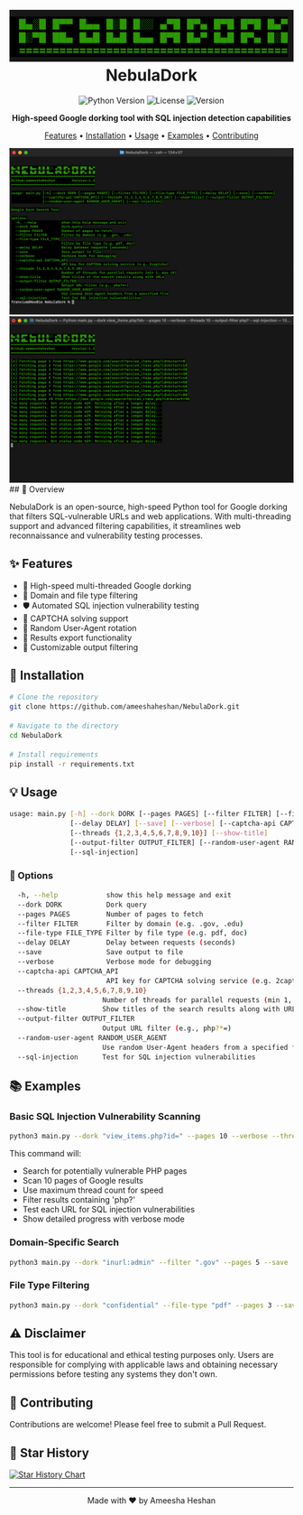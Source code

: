<h1 align="center">
  <br>
  <a href="https://github.com/ameeshaheshan/NebulaDork/"><img src="https://github.com/ameeshaheshan/NebulaDork/blob/main/src/banner.png" alt="NebulaDork"></a>
  <br>
  NebulaDork
  <br>
</h1>


<div align="center">

![Python Version](https://img.shields.io/badge/python-3.7+-blue.svg)
![License](https://img.shields.io/badge/license-MIT-green.svg)
![Version](https://img.shields.io/badge/version-1.0.0-blue.svg)

**High-speed Google dorking tool with SQL injection detection capabilities**

[Features](#✨-features) • [Installation](#🚀-installation) • [Usage](#💡-usage) • [Examples](#📚-examples) • [Contributing](#🤝-contributing)

</div>
<div align="center">
  <img src="https://github.com/ameeshaheshan/NebulaDork/blob/main/src/1.png" alt="NebulaDork"></a>
  <img src="https://github.com/ameeshaheshan/NebulaDork/blob/main/src/2.png" alt="NebulaDork"></a>
</div>
## 🎯 Overview

NebulaDork is an open-source, high-speed Python tool for Google dorking that filters SQL-vulnerable URLs and web applications. With multi-threading support and advanced filtering capabilities, it streamlines web reconnaissance and vulnerability testing processes.

## ✨ Features

- 🚀 High-speed multi-threaded Google dorking
- 🎯 Domain and file type filtering
- 🛡️ Automated SQL injection vulnerability testing
- 🤖 CAPTCHA solving support
- 📱 Random User-Agent rotation
- 💾 Results export functionality
- 🎨 Customizable output filtering

## 🚀 Installation

```bash
# Clone the repository
git clone https://github.com/ameeshaheshan/NebulaDork.git

# Navigate to the directory
cd NebulaDork

# Install requirements
pip install -r requirements.txt
```

## 💡 Usage

```bash
usage: main.py [-h] --dork DORK [--pages PAGES] [--filter FILTER] [--file-type FILE_TYPE] 
               [--delay DELAY] [--save] [--verbose] [--captcha-api CAPTCHA_API]
               [--threads {1,2,3,4,5,6,7,8,9,10}] [--show-title] 
               [--output-filter OUTPUT_FILTER] [--random-user-agent RANDOM_USER_AGENT]
               [--sql-injection]
```

### 🔧 Options

```bash
  -h, --help            show this help message and exit
  --dork DORK           Dork query
  --pages PAGES         Number of pages to fetch
  --filter FILTER       Filter by domain (e.g. .gov, .edu)
  --file-type FILE_TYPE Filter by file type (e.g. pdf, doc)
  --delay DELAY         Delay between requests (seconds)
  --save                Save output to file
  --verbose             Verbose mode for debugging
  --captcha-api CAPTCHA_API
                        API key for CAPTCHA solving service (e.g. 2captcha)
  --threads {1,2,3,4,5,6,7,8,9,10}
                       Number of threads for parallel requests (min 1, max 10)
  --show-title         Show titles of the search results along with URLs
  --output-filter OUTPUT_FILTER
                       Output URL filter (e.g., php?*=)
  --random-user-agent RANDOM_USER_AGENT
                       Use random User-Agent headers from a specified file
  --sql-injection      Test for SQL injection vulnerabilities
```

## 📚 Examples

### Basic SQL Injection Vulnerability Scanning

```bash
python3 main.py --dork "view_items.php?id=" --pages 10 --verbose --threads 10 --output-filter "php?" --sql-injection
```

This command will:
- Search for potentially vulnerable PHP pages
- Scan 10 pages of Google results
- Use maximum thread count for speed
- Filter results containing 'php?'
- Test each URL for SQL injection vulnerabilities
- Show detailed progress with verbose mode

### Domain-Specific Search

```bash
python3 main.py --dork "inurl:admin" --filter ".gov" --pages 5 --save
```

### File Type Filtering

```bash
python3 main.py --dork "confidential" --file-type "pdf" --pages 3 --save
```

## ⚠️ Disclaimer

This tool is for educational and ethical testing purposes only. Users are responsible for complying with applicable laws and obtaining necessary permissions before testing any systems they don't own.

## 🤝 Contributing

Contributions are welcome! Please feel free to submit a Pull Request.

## 🌟 Star History

[![Star History Chart](https://api.star-history.com/svg?repos=ameeshaheshan/NebulaDork&type=Date)](https://star-history.com/#ameeshaheshan/NebulaDork&Date)

---
<div align="center">
Made with ❤️ by Ameesha Heshan
</div>
